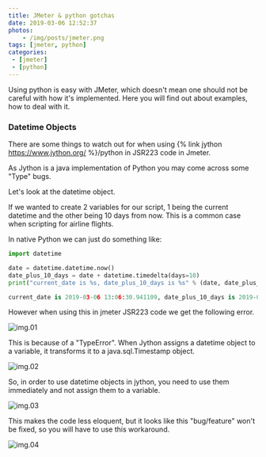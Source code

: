 ```yaml
---
title: JMeter & python gotchas
date: 2019-03-06 12:52:37
photos: 
	- /img/posts/jmeter.png
tags: [jmeter, python]
categories:
 - [jmeter]
 - [python]
---
```


Using python is easy with JMeter, which doesn't mean one should not be careful with how it's implemented. Here you will find out about examples, how to deal with it.

<!--more-->

### Datetime Objects

There are some things to watch out for when using  {% link jython https://www.jython.org/ %}/python in JSR223 code in Jmeter.

As Jython is a java implementation of Python you may come across some "Type" bugs.

Let's look at the datetime object.

If we wanted to create 2 variables for our script, 1 being the current datetime and the other being 10 days from now.
This is a common case when scripting for airline flights.

In native Python we can just do something like:

```python
import datetime

date = datetime.datetime.now()
date_plus_10_days = date + datetime.timedelta(days=10)
print("current_date is %s, date_plus_10_days is %s" % (date, date_plus_10_days))

current_date is 2019-03-06 13:06:30.941109, date_plus_10_days is 2019-03-16 13:06:30.941109
```

However when using this in jmeter JSR223 code we get the following error.

![img.01](jython_gotchya_datetime_error.png)

This is because of a "TypeError". When Jython assigns a datetime object to a variable, it transforms it to a java.sql.Timestamp object.

![img.02](jython_datetime_java_type.png)

So, in order to use datetime objects in jython, you need to use them immediately and not assign them to a variable.

![img.03]( jython_datetime_oneliner_type.png)

This makes the code less eloquent, but it looks like this "bug/feature" won't be fixed, so you will have to use this workaround.

![img.04](jython_datetime_oneline_code_fix.png)


